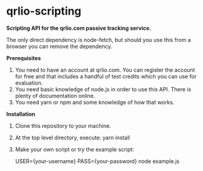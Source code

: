 # qrlio-scripting
__Scripting API for the qrlio.com passive tracking service.__

The only direct dependency is node-fetch, but should you use this from a browser you can remove the dependency.

__Prerequisites__

1. You need to have an account at qrlio.com. You can register the account for free and that includes 
   a handful of test credits which you can use for evaluation.
2. You need basic knowledge of node.js in order to use this API. There is plenty of documentation online.
3. You need yarn or npm and some knowledge of how that works.

__Installation__

1. Clone this repository to your machine.

2. At the top level directory, execute:
   yarn install

3. Make your own script or try the example script:

   USER={your-username} PASS={your-password} node example.js

